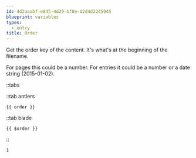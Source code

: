 ```yaml
---
id: 4d2aaabf-e845-4d29-bf8e-d2d4d2245945
blueprint: variables
types:
  - entry
title: Order
---
```

Get the order key of the content. It's what's at the beginning of the filename.

For pages this could be a number. For entries it could be a number or a date string (2015-01-02).

::tabs

::tab antlers
```antlers
{{ order }}
```
::tab blade
```blade
{{ $order }}
```
::

```html
1
```
